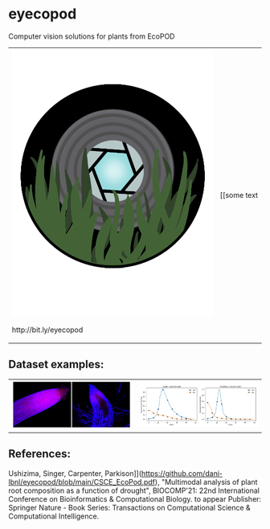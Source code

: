 eyecopod
========

Computer vision solutions for plants from EcoPOD

<table border="0">
 <tr>
    <td>
     <img src="https://github.com/dani-lbnl/eyecopod/blob/main/data/images/Eyecopod.png" width="400">
     <p> http://bit.ly/eyecopod
    </td>
    <td>
     <p>
[[some text </tr>
</table>

Dataset examples:
-----------------

<table border="0">
 <tr>
    <td>
     <img src="https://github.com/dani-lbnl/eyecopod/blob/main/data/images/fig1.png" width="500">
    </td>
    <td>
     <img src="https://github.com/dani-lbnl/eyecopod/blob/main/data/images/fig2.png" width="500">
    </td>

</tr>
</table>

References:
-----------------

Ushizima, Singer, Carpenter, Parkison]](https://github.com/dani-lbnl/eyecopod/blob/main/CSCE_EcoPod.pdf), "Multimodal analysis of plant root composition as a function of drought", BIOCOMP'21: 22nd International Conference on Bioinformatics & Computational Biology. to appear Publisher:  Springer Nature - Book Series:
               Transactions on Computational Science & Computational Intelligence.
